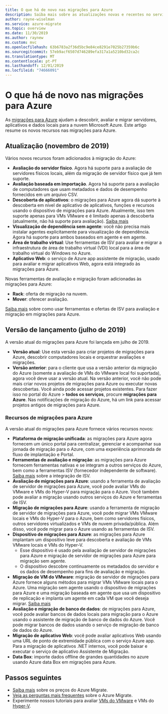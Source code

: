 ```yaml
---
title: O que há de novo nas migrações para Azure
description: Saiba mais sobre as atualizações novas e recentes no serviço de migrações para Azure.
author: rayne-wiselman
ms.service: azure-migrate
ms.topic: overview
ms.date: 11/30/2019
ms.author: raynew
ms.custom: mvc
ms.openlocfilehash: 63b6783a2f36d5bc9e84ce8291e7025b27359b6c
ms.sourcegitcommit: 57eb9acf6507d746289efa317a1a5210bd32ca2c
ms.translationtype: MT
ms.contentlocale: pt-PT
ms.lasthandoff: 12/01/2019
ms.locfileid: "74666091"
---
```

# <a name="whats-new-in-azure-migrate"></a>O que há de novo nas migrações para Azure

As [migrações para Azure](migrate-services-overview.md) ajudam a descobrir, avaliar e migrar servidores, aplicativos e dados locais para a nuvem Microsoft Azure. Este artigo resume os novos recursos nas migrações para Azure.



## <a name="update-november-2019"></a>Atualização (novembro de 2019)

Vários novos recursos foram adicionados à migração do Azure:

- **Avaliação do servidor físico**. Agora há suporte para a avaliação de servidores físicos locais, além da migração de servidor físico que já tem suporte.
- **Avaliação baseada em importação**. Agora há suporte para a avaliação de computadores que usam metadados e dados de desempenho fornecidos em um arquivo CSV.
- **Descoberta de aplicativos**: o migrações para Azure agora dá suporte à descoberta em nível de aplicativo de aplicativos, funções e recursos usando o dispositivo de migrações para Azure. Atualmente, isso tem suporte apenas para VMs VMware e é limitado apenas à descoberta (atualmente, não há suporte para avaliação). [Saiba mais](how-to-discover-applications.md)
- **Visualização de dependência sem agente**: você não precisa mais instalar agentes explicitamente para visualização de dependência. Agora há suporte para ambos baseados em agente e em agente.
- **Área de trabalho virtual**: Use ferramentas de ISV para avaliar e migrar a infraestrutura de área de trabalho virtual (VDI) local para a área de trabalho virtual do Windows no Azure.
- **Aplicativo Web**: o serviço de Azure app assistente de migração, usado para avaliar e migrar aplicativos Web, agora está integrado às migrações para Azure.

Novas ferramentas de avaliação e migração foram adicionadas às migrações para Azure:

- **Rack**: oferta de migração na nuvem.
- **Mover**: oferecer avaliação.

[Saiba mais](migrate-services-overview.md) sobre como usar ferramentas e ofertas de ISV para avaliação e migração em migrações para Azure.

## <a name="release-version-july-2019"></a>Versão de lançamento (julho de 2019)

A versão atual do migrações para Azure foi lançada em julho de 2019.

- **Versão atual**: Use esta versão para criar projetos de migrações para Azure, descobrir computadores locais e orquestrar avaliações e migrações.
- **Versão anterior**: para o cliente que usa a versão anterior da migração do Azure (somente a avaliação de VMs do VMware local foi suportada), agora você deve usar a versão atual. Na versão anterior, você não pode mais criar novos projetos de migrações para Azure ou executar novas descobertas. Você ainda pode acessar projetos existentes. Para fazer isso no portal do Azure > **todos os serviços**, procure **migrações para Azure**. Nas notificações de migração do Azure, há um link para acessar projetos antigos de migrações para Azure.


### <a name="azure-migrate-features"></a>Recursos de migrações para Azure

A versão atual do migrações para Azure fornece vários recursos novos:


- **Plataforma de migração unificada**: as migrações para Azure agora fornecem um único portal para centralizar, gerenciar e acompanhar sua jornada de migração para o Azure, com uma experiência aprimorada de fluxo de implantação e Portal.
- **Ferramentas de avaliação e migração**: as migrações para Azure fornecem ferramentas nativas e se integram a outros serviços do Azure, bem como a ferramentas ISV (fornecedor independente de software). [Saiba mais](migrate-services-overview.md#isv-integration) sobre a integração de ISV.
- **Avaliação de migrações para Azure**: usando a ferramenta de avaliação de servidor de migrações para Azure, você pode avaliar VMs do VMware e VMs do Hyper-V para migração para o Azure. Você também pode avaliar a migração usando outros serviços do Azure e ferramentas de ISV.
- **Migração de migrações para Azure**: usando a ferramenta de migração de servidor de migrações para Azure, você pode migrar VMs VMware locais e VMs do Hyper-V para o Azure, bem como servidores físicos, outros servidores virtualizados e VMs de nuvem privada/pública. Além disso, você pode migrar para o Azure usando as ferramentas de ISV.
- **Dispositivo de migrações para Azure**: as migrações para Azure implantam um dispositivo leve para descoberta e avaliação de VMs VMware locais e VMs do Hyper-V.
    - Esse dispositivo é usado pela avaliação de servidor de migrações para Azure e migração de servidor de migrações para Azure para migração sem agente.
    - O dispositivo descobre continuamente os metadados do servidor e os dados de desempenho para fins de avaliação e migração.  
- **Migração de VM do VMware**: migração de servidor de migrações para Azure fornece alguns métodos para migrar VMs VMware locais para o Azure.  Uma migração sem agente usando o dispositivo de migrações para Azure e uma migração baseada em agente que usa um dispositivo de replicação e implanta um agente em cada VM que você deseja migrar. [Saiba mais](server-migrate-overview.md)
 - **Avaliação e migração de banco de dados**: de migrações para Azure, você pode avaliar bancos de dados locais para migração para o Azure usando o assistente de migração de banco de dados do Azure. Você pode migrar bancos de dados usando o serviço de migração de banco de dados do Azure.
- **Migração de aplicativo Web**: você pode avaliar aplicativos Web usando uma URL de ponto de extremidade pública com o serviço Azure app. Para a migração de aplicativos .NET internos, você pode baixar e executar o serviço de aplicativo Assistente de Migração.
- **Data Box**: importe dados offline de grandes quantidades no azure usando Azure data Box em migrações para Azure.


## <a name="next-steps"></a>Passos seguintes

- [Saiba mais](https://azure.microsoft.com/pricing/details/azure-migrate/) sobre os preços do Azure Migrate.
- [Veja as perguntas mais frequentes](resources-faq.md) sobre o Azure Migrate.
- Experimente nossos tutoriais para avaliar [VMs do VMware](tutorial-assess-vmware.md) e VMs do [Hyper-V](tutorial-assess-hyper-v.md).
